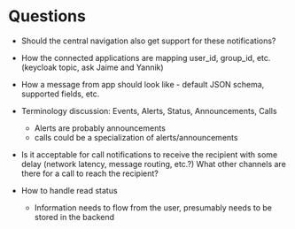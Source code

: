 # Questions

- Should the central navigation also get support for these notifications?
- How the connected applications are mapping user_id, group_id, etc. (keycloak topic, ask Jaime and Yannik)
- How a message from app should look like - default JSON schema, supported fields, etc.


- Terminology discussion: Events, Alerts, Status, Announcements, Calls
  - Alerts are probably announcements
  - calls could be a specialization of alerts/announcements

- Is it acceptable for call notifications to receive the recipient with some delay (network latency, message routing, etc.?) What other channels are there for a call to reach the recipient?
- How to handle read status
  - Information needs to flow from the user, presumably needs to be stored in the backend